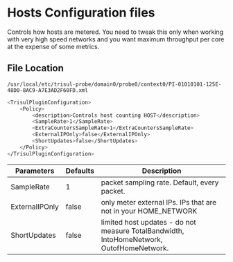 # Hosts Configuration files

Controls how hosts are metered. You need to tweak this only when working with very high speed networks and you want maximum throughput per core at the expense of some metrics.

## File Location 
`
/usr/local/etc/trisul-probe/domain0/probe0/context0/PI-01010101-125E-48D0-8AC9-A7E3AD2F60FD.xml
`

``` bash 
<TrisulPluginConfiguration>
    <Policy>
        <description>Controls host counting HOST</description>
        <SampleRate>1</SampleRate>
        <ExtraCountersSampleRate>1</ExtraCountersSampleRate>
        <ExternalIPOnly>false</ExternalIPOnly>
        <ShortUpdates>false</ShortUpdates>
    </Policy>
</TrisulPluginConfiguration>
```

| Parameters     | Defaults | Description                                                                              |
| -------------- | -------- | ---------------------------------------------------------------------------------------- |
| SampleRate     | 1        | packet sampling rate. Default, every packet.                                             |
| ExternalIPOnly | false    | only meter external IPs. IPs that are not in your HOME\_NETWORK                          |
| ShortUpdates   | false    | limited host updates - do not measure TotalBandwidth, IntoHomeNetwork, OutofHomeNetwork. |


